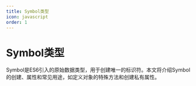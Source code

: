 ```yaml
---
title: Symbol类型
icon: javascript
order: 1
---
```


# Symbol类型

Symbol是ES6引入的原始数据类型，用于创建唯一的标识符。本文将介绍Symbol的创建、属性和常见用途，如定义对象的特殊方法和创建私有属性。

